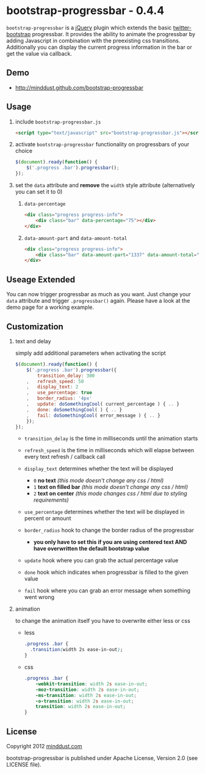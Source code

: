# bootstrap-progressbar - 0.4.4

`bootstrap-progressbar` is a [jQuery](http://jquery.com) plugin which extends the basic [twitter-bootstrap](http://twitter.github.com/bootstrap) progressbar. It provides the ability to animate the progressbar by adding Javascript in combination with the preexisting css transitions. Additionally you can display the current progress information in the bar or get the value via callback.

## Demo

* http://minddust.github.com/bootstrap-progressbar

## Usage

1. include `bootstrap-progressbar.js`

    ```html
    <script type="text/javascript" src="bootstrap-progressbar.js"></script>
    ```

2. activate `bootstrap-progressbar` functionality on progressbars of your choice

    ```javascript
    $(document).ready(function() {
        $('.progress .bar').progressbar();
    });
    ```

3. set the `data` attribute and __remove__ the `width` style attribute (alternatively you can set it to 0)

    1. `data-percentage`

        ```html
        <div class="progress progress-info">
            <div class="bar" data-percentage="75"></div>
        </div>
        ```

    2. `data-amount-part` and `data-amount-total`

        ```html
        <div class="progress progress-info">
            <div class="bar" data-amount-part="1337" data-amount-total="9000"></div>
        </div>

## Useage Extended

You can now trigger progressbar as much as you want. Just change your `data` attribute and trigger `.progressbar()` again. Please have a look at the demo page for a working example.

## Customization

1. text and delay

    simply add additional parameters when activating the script

    ```javascript
    $(document).ready(function() {
        $('.progress .bar').progressbar({
            transition_delay: 300
        ,   refresh_speed: 50
        ,   display_text: 2
        ,   use_percentage: true
        ,   border_radius: '4px'
        ,   update: doSomethingCool( current_percentage ) { .. }
        ,   done: doSomethingCool( ) { .. }
        ,   fail: doSomethingCool( error_message ) { .. }
        });
    });
    ```
    * `transition_delay` is the time in milliseconds until the animation starts
    * `refresh_speed` is the time in milliseconds which will elapse between every text refresh / callback call
    * `display_text` determines whether the text will be displayed

        * `0` __no text__ *(this mode doesn't change any css / html)*
        * `1` __text on filled bar__ *(this mode doesn't change any css / html)*
        * `2` __text on center__ *(this mode changes css / html due to styling requirements)*
    * `use_percentage` determines whether the text will be displayed in percent or amount
    * `border_radius` hook to change the border radius of the progressbar

        * __you only have to set this if you are using centered text AND have overwritten the default bootstrap value__
    * `update` hook where you can grab the actual percentage value
    * `done` hook which indicates when progressbar is filled to the given value
    * `fail` hook where you can grab an error message when something went wrong

2. animation

    to change the animation itself you have to overwrite either less or css
    * less

        ```css
        .progress .bar {
          .transition(width 2s ease-in-out);
        }
        ```
    * css
    
        ```css
        .progress .bar {
            -webkit-transition: width 2s ease-in-out;
            -moz-transition: width 2s ease-in-out;
            -ms-transition: width 2s ease-in-out;
            -o-transition: width 2s ease-in-out;
            transition: width 2s ease-in-out;
        }
        ```

## License

Copyright 2012 [minddust.com](http://www.minddust.com)

bootstrap-progressbar is published under Apache License, Version 2.0 (see LICENSE file).